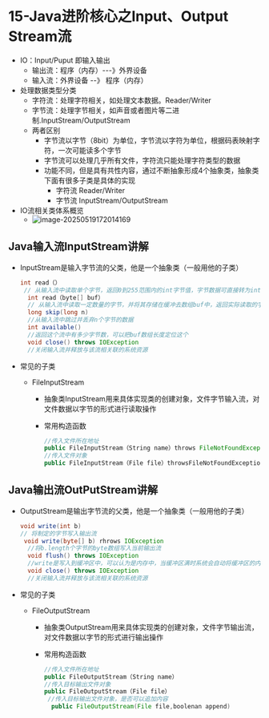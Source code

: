 # 15-Java进阶核心之Input、Output Stream流

* IO：Input/Puput 即输入输出
  * 输出流：程序（内存）---》外界设备
  * 输入流：外界设备 --》 程序（内存）
* 处理数据类型分类
  * 字符流：处理字符相关，如处理文本数据。Reader/Writer
  * 字节流：处理字节相关，如声音或者图片等二进制.InputStream/OutputStream
  * 两者区别
    * 字节流以字节（8bit）为单位，字节流以字符为单位，根据码表映射字符，一次可能读多个字节
    * 字节流可以处理几乎所有文件，字符流只能处理字符类型的数据
    * 功能不同，但是具有共性内容，通过不断抽象形成4个抽象类，抽象类下面有很多子类是具体的实现
      * 字符流 Reader/Writer
      * 字节流 InputStream/OutputStream
* IO流相关类体系概览
  * ![image-20250519172014169](D:\study\lianxi\MyLearningDocuments\images\image-20250519172014169.png)

## Java输入流InputStream讲解

* InputStream是输入字节流的父类，他是一个抽象类（一般用他的子类）

  ``` java
  int read（）
   // 从输入流中读取单个字节，返回0到255范围内的int字节值，字节数据可直接转为int类型，如果已经到达流末尾而没有可用的字节，则返回-1
    int read（byte[] buf）
    // 从输入流中读取一定数量的字节，并将其存储在缓冲去数组buf中，返回实际读取的字节数
    long skip(long n)
    //从输入流中跳过并丢弃n个字节的数据
    int available()
    //返回这个流中有多少字节数，可以把buf数组长度定位这个
    void close() throws IOException
    //关闭输入流并释放与该流相关联的系统资源
  ```

* 常见的子类

  * FileInputStream

    * 抽象类InputStream用来具体实现类的创建对象，文件字节输入流，对文件数据以字节的形式进行读取操作

    * 常用构造函数

      ```java 
      //传入文件所在地址
      public FileInputStream（String name）throws FileNotFoundException
      //传入文件对象
      public FileInputStream（File file）throwsFileNotFoundException
      ```


## Java输出流OutPutStream讲解

* OutputStream是输出字节流的父类，他是一个抽象类（一般用他的子类）

  ``` java
  void write(int b)
  // 将制定的字节写入输出流
   void write(byte[] b) rhrows IOException
    //将b.length个字节的byte数组写入当前输出流
    void flush() throws IOException
    //write是写入到缓冲区中，可以认为是内存中，当缓冲区满时系统会自动将缓冲区的内容写入文件，但是一般还有一部分可能会留在内存这个缓冲区中，所以需要调用flush清空缓冲区数据
    void close() throws IOException
    //关闭输入流并释放与该流相关联的系统资源
  ```

* 常见的子类

  * FileOutputStream

    * 抽象类OutputStream用来具体实现类的创建对象，文件字节输出流，对文件数据以字节的形式进行输出操作

    * 常用构造函数

      ```java 
      //传入文件所在地址
      public FileOutputStream（String name）
      //传入目标输出文件对象
      public FileOutputStream（File file）
       //传入目标输出文件对象，是否可以追加内容
        public FileOutputStream(File file,boolenan append)
      ```
